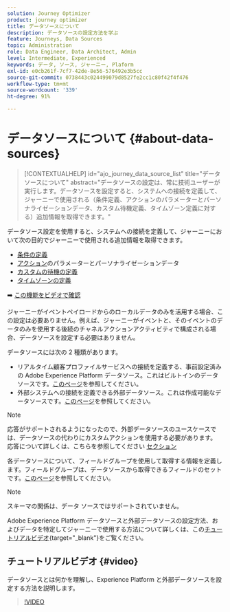 ```yaml
---
solution: Journey Optimizer
product: journey optimizer
title: データソースについて
description: データソースの設定方法を学ぶ
feature: Journeys, Data Sources
topic: Administration
role: Data Engineer, Data Architect, Admin
level: Intermediate, Experienced
keywords: データ, ソース, ジャーニー, Plaform
exl-id: e0cb261f-7cf7-42de-8e56-576492e3b5cc
source-git-commit: 0738443c024499079d8527fe2cc1c80f42f4f476
workflow-type: tm+mt
source-wordcount: '339'
ht-degree: 91%

---
```


# データソースについて {#about-data-sources}

>[!CONTEXTUALHELP]
>id="ajo_journey_data_source_list"
>title="データソースについて"
>abstract="データソースの設定は、常に技術ユーザーが実行します。データソースを設定すると、システムへの接続を定義して、ジャーニーで使用される（条件定義、アクションのパラメーターとパーソナライゼーションデータ、カスタム待機定義、タイムゾーン定義に対する）追加情報を取得できます。"

データソース設定を使用すると、システムへの接続を定義して、ジャーニーにおいて次の目的でジャーニーで使用される追加情報を取得できます。

* [条件の定義](../building-journeys/condition-activity.md)
* [アクション](../action/action.md)のパラメーターとパーソナライゼーションデータ
* [カスタムの待機の定義](../building-journeys/wait-activity.md#custom)
* [タイムゾーンの定義](../building-journeys/timezone-management.md)

➡️ [この機能をビデオで確認](#video)

ジャーニーがイベントペイロードからのローカルデータのみを活用する場合、この設定は必要ありません。例えば、ジャーニーがイベントと、そのイベントのデータのみを使用する後続のチャネルアクションアクティビティで構成される場合、データソースを設定する必要はありません。

データソースには次の 2 種類があります。

* リアルタイム顧客プロファイルサービスへの接続を定義する、事前設定済みの Adobe Experience Platform データソース。これはビルトインのデータソースです。[このページ](../datasource/adobe-experience-platform-data-source.md)を参照してください。
* 外部システムへの接続を定義できる外部データソース。これは作成可能なデータソースです。[このページ](../datasource/external-data-sources.md)を参照してください。

>[!NOTE]
>
>応答がサポートされるようになったので、外部データソースのユースケースでは、データソースの代わりにカスタムアクションを使用する必要があります。 応答について詳しくは、こちらを参照してください [セクション](../action/action-response.md)

各データソースについて、フィールドグループを使用して取得する情報を定義します。フィールドグループは、データソースから取得できるフィールドのセットです。[このページ](../datasource/configure-data-sources.md#define-field-groups)を参照してください。

>[!NOTE]
>
>スキーマの関係は、データ ソースではサポートされていません。

Adobe Experience Platform データソースと外部データソースの設定方法、およびデータを特定してジャーニーで使用する方法について詳しくは、この[チュートリアルビデオ](https://experienceleague.adobe.com/docs/journey-optimizer-learn/tutorials/journey-configuration/configure-data-sources.html?lang=ja){target="_blank"}をご覧ください。

## チュートリアルビデオ {#video}

データソースとは何かを理解し、Experience Platform と外部データソースを設定する方法を説明します。

>[!VIDEO](https://video.tv.adobe.com/v/334256?quality=12)

